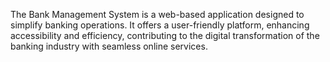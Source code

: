 The Bank Management System is a web-based application designed to simplify banking
operations. It offers a user-friendly platform, enhancing accessibility and efficiency,
contributing to the digital transformation of the banking industry with seamless online
services.